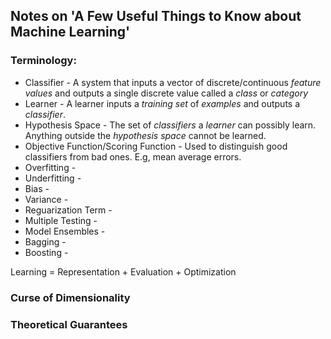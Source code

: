 ## Notes on 'A Few Useful Things to Know about Machine Learning'

### Terminology:

* Classifier - A system that inputs a vector of discrete/continuous _feature values_ and outputs a single discrete value called a _class_ or _category_
* Learner - A learner inputs a _training set_ of _examples_ and outputs a _classifier_. 
* Hypothesis Space - The set of _classifiers_ a _learner_ can possibly learn. Anything outside the _hypothesis space_ cannot be learned. 
* Objective Function/Scoring Function - Used to distinguish good classifiers from bad ones. E.g, mean average errors.
* Overfitting - 
* Underfitting - 
* Bias - 
* Variance - 
* Reguarization Term - 
* Multiple Testing - 
* Model Ensembles - 
* Bagging - 
* Boosting - 

Learning = Representation + Evaluation + Optimization

### Curse of Dimensionality

### Theoretical Guarantees

